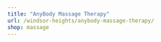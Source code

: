 ```yaml
---
title: "AnyBody Massage Therapy"
url: /windsor-heights/anybody-massage-therapy/
shop: massage
---
```

